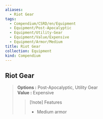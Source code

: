 ```yaml
---
aliases:
  - Riot Gear
tags:
  - Compendium/CSRD/en/Equipment
  - Equipment/Post-Apocalyptic
  - Equipment/Utility-Gear
  - Equipment/Value/Expensive
  - Equipment/Armor/Medium
title: Riot Gear
collection: Equipment
kind: Compendium
---
```

## Riot Gear  
  
>  
> **Options :** Post-Apocalyptic, Utility Gear  
> **Value :** Expensive  
>>[!note] Features  
>> - Medium armor